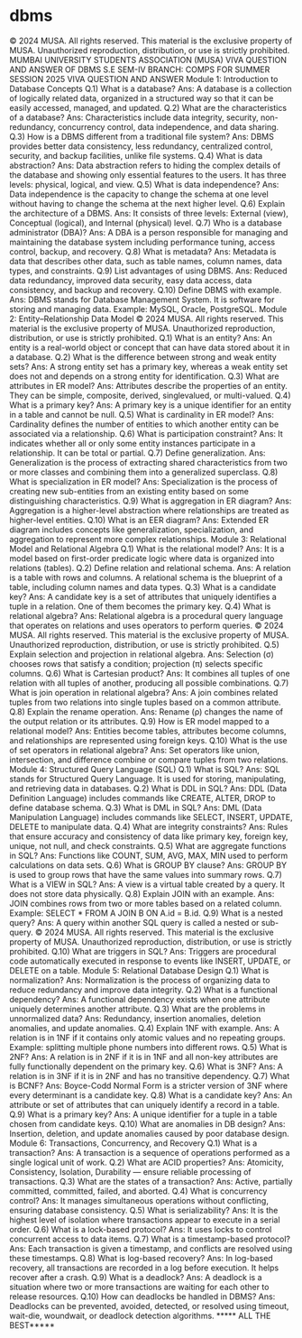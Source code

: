 # dbms

© 2024 MUSA. All rights reserved. This material is the exclusive property of MUSA. Unauthorized reproduction, distribution, or use
is strictly prohibited.
MUMBAI UNIVERSITY STUDENTS ASSOCIATION (MUSA)
VIVA QUESTION AND ANSWER OF DBMS
 S.E SEM-IV BRANCH: COMPS FOR SUMMER SESSION 2025
VIVA QUESTION AND ANSWER
Module 1: Introduction to Database Concepts
Q.1) What is a database?
Ans: A database is a collection of logically related data, organized in a structured way so that it can
be easily accessed, managed, and updated.
Q.2) What are the characteristics of a database?
Ans: Characteristics include data integrity, security, non-redundancy, concurrency control, data
independence, and data sharing.
Q.3) How is a DBMS different from a traditional file system?
Ans: DBMS provides better data consistency, less redundancy, centralized control, security, and
backup facilities, unlike file systems.
Q.4) What is data abstraction?
Ans: Data abstraction refers to hiding the complex details of the database and showing only
essential features to the users. It has three levels: physical, logical, and view.
Q.5) What is data independence?
Ans: Data independence is the capacity to change the schema at one level without having to
change the schema at the next higher level.
Q.6) Explain the architecture of a DBMS.
Ans: It consists of three levels: External (view), Conceptual (logical), and Internal (physical) level.
Q.7) Who is a database administrator (DBA)?
Ans: A DBA is a person responsible for managing and maintaining the database system including
performance tuning, access control, backup, and recovery.
Q.8) What is metadata?
Ans: Metadata is data that describes other data, such as table names, column names, data types,
and constraints.
Q.9) List advantages of using DBMS.
Ans: Reduced data redundancy, improved data security, easy data access, data consistency, and
backup and recovery.
Q.10) Define DBMS with example.
Ans: DBMS stands for Database Management System. It is software for storing and managing data.
Example: MySQL, Oracle, PostgreSQL.
Module 2: Entity–Relationship Data Model
© 2024 MUSA. All rights reserved. This material is the exclusive property of MUSA. Unauthorized reproduction, distribution, or use
is strictly prohibited.
Q.1) What is an entity?
Ans: An entity is a real-world object or concept that can have data stored about it in a database.
Q.2) What is the difference between strong and weak entity sets?
Ans: A strong entity set has a primary key, whereas a weak entity set does not and depends on a
strong entity for identification.
Q.3) What are attributes in ER model?
Ans: Attributes describe the properties of an entity. They can be simple, composite, derived, singlevalued, or multi-valued.
Q.4) What is a primary key?
Ans: A primary key is a unique identifier for an entity in a table and cannot be null.
Q.5) What is cardinality in ER model?
Ans: Cardinality defines the number of entities to which another entity can be associated via a
relationship.
Q.6) What is participation constraint?
Ans: It indicates whether all or only some entity instances participate in a relationship. It can be
total or partial.
Q.7) Define generalization.
Ans: Generalization is the process of extracting shared characteristics from two or more classes and
combining them into a generalized superclass.
Q.8) What is specialization in ER model?
Ans: Specialization is the process of creating new sub-entities from an existing entity based on
some distinguishing characteristics.
Q.9) What is aggregation in ER diagram?
Ans: Aggregation is a higher-level abstraction where relationships are treated as higher-level
entities.
Q.10) What is an EER diagram?
Ans: Extended ER diagram includes concepts like generalization, specialization, and aggregation to
represent more complex relationships.
Module 3: Relational Model and Relational Algebra
Q.1) What is the relational model?
Ans: It is a model based on first-order predicate logic where data is organized into relations
(tables).
Q.2) Define relation and relational schema.
Ans: A relation is a table with rows and columns. A relational schema is the blueprint of a table,
including column names and data types.
Q.3) What is a candidate key?
Ans: A candidate key is a set of attributes that uniquely identifies a tuple in a relation. One of them
becomes the primary key.
Q.4) What is relational algebra?
Ans: Relational algebra is a procedural query language that operates on relations and uses
operators to perform queries.
© 2024 MUSA. All rights reserved. This material is the exclusive property of MUSA. Unauthorized reproduction, distribution, or use
is strictly prohibited.
Q.5) Explain selection and projection in relational algebra.
Ans: Selection (σ) chooses rows that satisfy a condition; projection (π) selects specific columns.
Q.6) What is Cartesian product?
Ans: It combines all tuples of one relation with all tuples of another, producing all possible
combinations.
Q.7) What is join operation in relational algebra?
Ans: A join combines related tuples from two relations into single tuples based on a common
attribute.
Q.8) Explain the rename operation.
Ans: Rename (ρ) changes the name of the output relation or its attributes.
Q.9) How is ER model mapped to a relational model?
Ans: Entities become tables, attributes become columns, and relationships are represented using
foreign keys.
Q.10) What is the use of set operators in relational algebra?
Ans: Set operators like union, intersection, and difference combine or compare tuples from two
relations.
Module 4: Structured Query Language (SQL)
Q.1) What is SQL?
Ans: SQL stands for Structured Query Language. It is used for storing, manipulating, and retrieving
data in databases.
Q.2) What is DDL in SQL?
Ans: DDL (Data Definition Language) includes commands like CREATE, ALTER, DROP to define
database schema.
Q.3) What is DML in SQL?
Ans: DML (Data Manipulation Language) includes commands like SELECT, INSERT, UPDATE, DELETE
to manipulate data.
Q.4) What are integrity constraints?
Ans: Rules that ensure accuracy and consistency of data like primary key, foreign key, unique, not
null, and check constraints.
Q.5) What are aggregate functions in SQL?
Ans: Functions like COUNT, SUM, AVG, MAX, MIN used to perform calculations on data sets.
Q.6) What is GROUP BY clause?
Ans: GROUP BY is used to group rows that have the same values into summary rows.
Q.7) What is a VIEW in SQL?
Ans: A view is a virtual table created by a query. It does not store data physically.
Q.8) Explain JOIN with an example.
Ans: JOIN combines rows from two or more tables based on a related column. Example: SELECT *
FROM A JOIN B ON A.id = B.id.
Q.9) What is a nested query?
Ans: A query within another SQL query is called a nested or sub-query.
© 2024 MUSA. All rights reserved. This material is the exclusive property of MUSA. Unauthorized reproduction, distribution, or use
is strictly prohibited.
Q.10) What are triggers in SQL?
Ans: Triggers are procedural code automatically executed in response to events like INSERT,
UPDATE, or DELETE on a table.
Module 5: Relational Database Design
Q.1) What is normalization?
Ans: Normalization is the process of organizing data to reduce redundancy and improve data
integrity.
Q.2) What is a functional dependency?
Ans: A functional dependency exists when one attribute uniquely determines another attribute.
Q.3) What are the problems in unnormalized data?
Ans: Redundancy, insertion anomalies, deletion anomalies, and update anomalies.
Q.4) Explain 1NF with example.
Ans: A relation is in 1NF if it contains only atomic values and no repeating groups. Example:
splitting multiple phone numbers into different rows.
Q.5) What is 2NF?
Ans: A relation is in 2NF if it is in 1NF and all non-key attributes are fully functionally dependent on
the primary key.
Q.6) What is 3NF?
Ans: A relation is in 3NF if it is in 2NF and has no transitive dependency.
Q.7) What is BCNF?
Ans: Boyce-Codd Normal Form is a stricter version of 3NF where every determinant is a candidate
key.
Q.8) What is a candidate key?
Ans: An attribute or set of attributes that can uniquely identify a record in a table.
Q.9) What is a primary key?
Ans: A unique identifier for a tuple in a table chosen from candidate keys.
Q.10) What are anomalies in DB design?
Ans: Insertion, deletion, and update anomalies caused by poor database design.
Module 6: Transactions, Concurrency, and Recovery
Q.1) What is a transaction?
Ans: A transaction is a sequence of operations performed as a single logical unit of work.
Q.2) What are ACID properties?
Ans: Atomicity, Consistency, Isolation, Durability — ensure reliable processing of transactions.
Q.3) What are the states of a transaction?
Ans: Active, partially committed, committed, failed, and aborted.
Q.4) What is concurrency control?
Ans: It manages simultaneous operations without conflicting, ensuring database consistency.
Q.5) What is serializability?
Ans: It is the highest level of isolation where transactions appear to execute in a serial order.
Q.6) What is a lock-based protocol?
Ans: It uses locks to control concurrent access to data items.
Q.7) What is a timestamp-based protocol?
Ans: Each transaction is given a timestamp, and conflicts are resolved using these timestamps.
Q.8) What is log-based recovery?
Ans: In log-based recovery, all transactions are recorded in a log before execution. It helps recover
after a crash.
Q.9) What is a deadlock?
Ans: A deadlock is a situation where two or more transactions are waiting for each other to release
resources.
Q.10) How can deadlocks be handled in DBMS?
Ans: Deadlocks can be prevented, avoided, detected, or resolved using timeout, wait-die, woundwait, or deadlock detection algorithms.
***** ALL THE BEST*****
